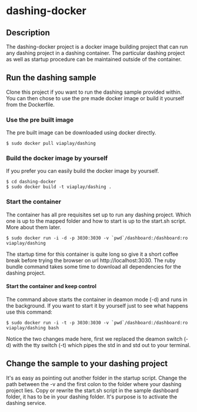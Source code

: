 dashing-docker
==============

## Description

The dashing-docker project is a docker image building project that can run any dashing project in a dashing container. The particular dashing project as well as startup procedure can be maintained outside of the container.



## Run the dashing sample

Clone this project if you want to run the dashing sample provided within. You can then chose to use the pre made docker image or build it yourself from the Dockerfile.


### Use the pre built image
The pre built image can be downloaded using docker directly.

	$ sudo docker pull viaplay/dashing


### Build the docker image by yourself
If you prefer you can easily build the docker image by yourself.

	$ cd dashing-docker
	$ sudo docker build -t viaplay/dashing .


### Start the container
The container has all pre requisites set up to run any dashing project. Which one is up to the mapped folder and how to start is up to the start.sh script. More about them later.

	$ sudo docker run -i -d -p 3030:3030 -v `pwd`/dashboard:/dashboard:ro viaplay/dashing

The startup time for this container is quite long so give it a short coffee break before trying the browser on url http://localhost:3030. The ruby bundle command takes some time to download all dependencies for the dashing project. 

#### Start the container and keep control
The command above starts the container in deamon mode (-d) and runs in the background. If you want to start it by yourself just to see what happens use this command:

	$ sudo docker run -i -t -p 3030:3030 -v `pwd`/dashboard:/dashboard:ro viaplay/dashing bash

Notice the two changes made here, first we replaced the deamon switch (-d) with the tty switch (-t) which pipes the std in and std out to your terminal.

## Change the sample to your dashing project
It's as easy as pointing out another folder in the startup script. Change the path between the -v and the first colon to the folder where your dashing project lies. Copy or rewrite the start.sh script in the sample dashboard folder, it has to be in your dashing folder. It's purpose is to activate the dashing service.

